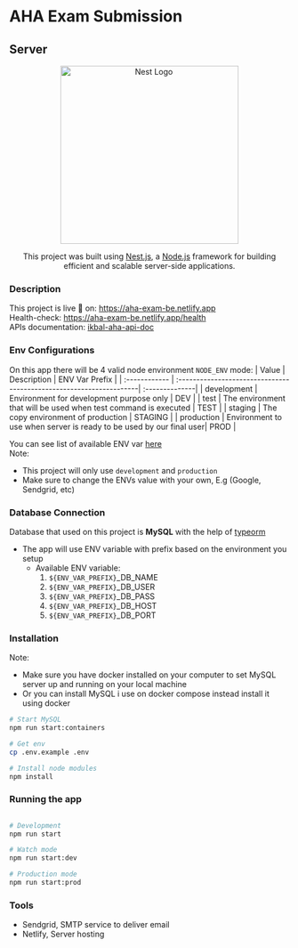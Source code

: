 # AHA Exam Submission

## Server
<p align="center">
  <a href="http://nestjs.com/" target="blank"><img src="https://nestjs.com/img/logo_text.svg" width="320" alt="Nest Logo" /></a>
</p>

  <p align="center">This project was built using <a href="https://nestjs.com/" target="_blank">Nest.js</a>, a <a href="http://nodejs.org" target="_blank">Node.js</a> framework for building efficient and scalable server-side applications.</p>


### Description

This project is live 🚀 on: https://aha-exam-be.netlify.app <br />
Health-check: https://aha-exam-be.netlify.app/health <br />
APIs documentation: 
<a href="https://iqbaldev-api-doc.stoplight.io/docs/Graphql-test-API-spec/branches/main/ef19c8e9e2391-aha-exam-submission" target="_blank">ikbal-aha-api-doc</a> 

### Env Configurations

On this app there will be 4 valid node environment `NODE_ENV` mode:
| Value         | Description                                                         | ENV Var Prefix |
| :------------ | :-------------------------------------------------------------------| :--------------|
| development   | Environment for development purpose only                            | DEV            |
| test          | The environment that will be used when test command is executed     | TEST           |
| staging       | The copy environment of production                                  | STAGING        |
| production    | Environment to use when server is ready to be used by our final user| PROD           |

You can see list of available ENV var [here](./server/.env.example) <br />
Note: 
* This project will only use `development` and `production`
* Make sure to change the ENVs value with your own, E.g (Google, Sendgrid, etc)

### Database Connection
Database that used on this project is <b>MySQL</b> with the help of <a href="https://typeorm.io/" target="_blank">typeorm</a> 

* The app will use ENV variable with prefix based on the environment you setup
  * Available ENV variable:
      1. `${ENV_VAR_PREFIX}`_DB_NAME
      2. `${ENV_VAR_PREFIX}`_DB_USER
      3. `${ENV_VAR_PREFIX}`_DB_PASS
      4. `${ENV_VAR_PREFIX}`_DB_HOST
      5. `${ENV_VAR_PREFIX}`_DB_PORT

### Installation

Note: <br />

- Make sure you have docker installed on your computer to set MySQL server up and running on your local machine
- Or you can install MySQL i use on docker compose instead install it using docker

```bash
# Start MySQL
npm run start:containers

# Get env
cp .env.example .env

# Install node modules
npm install
```

### Running the app

```bash

# Development
npm run start

# Watch mode
npm run start:dev

# Production mode
npm run start:prod
```

### Tools
* Sendgrid, SMTP service to deliver email
* Netlify, Server hosting